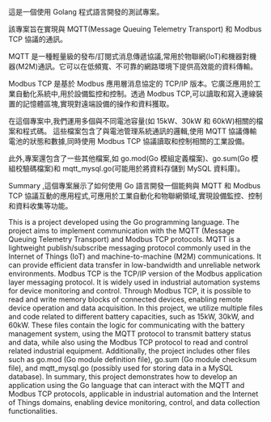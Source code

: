 這是一個使用 Golang 程式語言開發的測試專案。

該專案旨在實現與 MQTT(Message Queuing Telemetry Transport) 和 Modbus TCP 協議的通訊。

MQTT 是一種輕量級的發布/訂閱式消息傳遞協議,常用於物聯網(IoT)和機器對機器(M2M)通訊。它可以在低頻寬、不可靠的網路環境下提供高效能的資料傳輸。

Modbus TCP 是基於 Modbus 應用層消息協定的 TCP/IP 版本。它廣泛應用於工業自動化系統中,用於設備監控和控制。透過 Modbus TCP,可以讀取和寫入連線裝置的記憶體區塊,實現對遠端設備的操作和資料獲取。

在這個專案中,我們運用多個與不同電池容量(如 15kW、30kW 和 60kW)相關的檔案和程式碼。
這些檔案包含了與電池管理系統通訊的邏輯,使用 MQTT 協議傳輸電池的狀態和數據,同時使用 Modbus TCP 協議讀取和控制相關的工業設備。

此外,專案還包含了一些其他檔案,如 go.mod(Go 模組定義檔案)、go.sum(Go 模組校驗碼檔案)和 mqtt_mysql.go(可能用於將資料存儲到 MySQL 資料庫)。

Summary ,這個專案展示了如何使用 Go 語言開發一個能夠與 MQTT 和 Modbus TCP 協議互動的應用程式,可應用於工業自動化和物聯網領域,實現設備監控、控制和資料收集等功能。



This is a project developed using the Go programming language.
The project aims to implement communication with the MQTT (Message Queuing Telemetry Transport) and Modbus TCP protocols.
MQTT is a lightweight publish/subscribe messaging protocol commonly used in the Internet of Things (IoT) and machine-to-machine (M2M) communications. It can provide efficient data transfer in low-bandwidth and unreliable network environments.
Modbus TCP is the TCP/IP version of the Modbus application layer messaging protocol. It is widely used in industrial automation systems for device monitoring and control. Through Modbus TCP, it is possible to read and write memory blocks of connected devices, enabling remote device operation and data acquisition.
In this project, we utilize multiple files and code related to different battery capacities, such as 15kW, 30kW, and 60kW.
These files contain the logic for communicating with the battery management system, using the MQTT protocol to transmit battery status and data, while also using the Modbus TCP protocol to read and control related industrial equipment.
Additionally, the project includes other files such as go.mod (Go module definition file), go.sum (Go module checksum file), and mqtt_mysql.go (possibly used for storing data in a MySQL database).
In summary, this project demonstrates how to develop an application using the Go language that can interact with the MQTT and Modbus TCP protocols, applicable in industrial automation and the Internet of Things domains, enabling device monitoring, control, and data collection functionalities.
